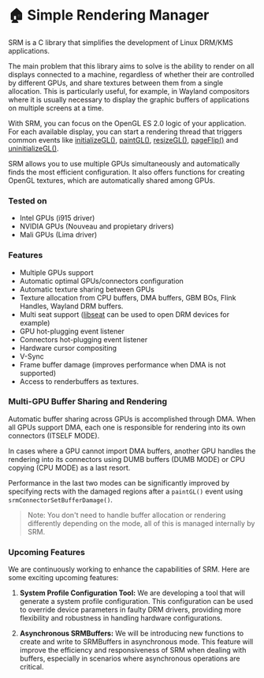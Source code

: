 # 🏠 Simple Rendering Manager

SRM is a C library that simplifies the development of Linux DRM/KMS applications.

The main problem that this library aims to solve is the ability to render on all displays connected to a machine, regardless of whether their are controlled by different GPUs, and share textures between them from a single allocation. This is particularly useful, for example, in Wayland compositors where it is usually necessary to display the graphic buffers of applications on multiple screens at a time.

With SRM, you can focus on the OpenGL ES 2.0 logic of your application. For each available display, you can start a rendering thread that triggers common events like [initializeGL()](struct_s_r_m_connector_interface.html), [paintGL()](struct_s_r_m_connector_interface.html), [resizeGL()](struct_s_r_m_connector_interface.html), [pageFlip()](struct_s_r_m_connector_interface.html) and [uninitializeGL()](struct_s_r_m_connector_interface.html).

SRM allows you to use multiple GPUs simultaneously and automatically finds the most efficient configuration. It also offers functions for creating OpenGL textures, which are automatically shared among GPUs.

### Tested on

* Intel GPUs (i915 driver)
* NVIDIA GPUs (Nouveau and propietary drivers)
* Mali GPUs (Lima driver)

### Features

* Multiple GPUs support
* Automatic optimal GPUs/connectors configuration
* Automatic texture sharing between GPUs
* Texture allocation from CPU buffers, DMA buffers, GBM BOs, Flink Handles, Wayland DRM buffers.
* Multi seat support ([libseat](https://github.com/kennylevinsen/seatd) can be used to open DRM devices for example)
* GPU hot-plugging event listener
* Connectors hot-plugging event listener
* Hardware cursor compositing
* V-Sync
* Frame buffer damage (improves performance when DMA is not supported)
* Access to renderbuffers as textures.

### Multi-GPU Buffer Sharing and Rendering

Automatic buffer sharing across GPUs is accomplished through DMA. When all GPUs support DMA, each one is responsible for rendering into its own connectors (ITSELF MODE).

In cases where a GPU cannot import DMA buffers, another GPU handles the rendering into its connectors using DUMB buffers (DUMB MODE) or CPU copying (CPU MODE) as a last resort.

Performance in the last two modes can be significantly improved by specifying rects with the damaged regions after a `paintGL()` event using `srmConnectorSetBufferDamage()`.

> Note: You don't need to handle buffer allocation or rendering differently depending on the mode, all of this is managed internally by SRM.

### Upcoming Features

We are continuously working to enhance the capabilities of SRM. Here are some exciting upcoming features:

1. **System Profile Configuration Tool:** We are developing a tool that will generate a system profile configuration. This configuration can be used to override device parameters in faulty DRM drivers, providing more flexibility and robustness in handling hardware configurations.

2. **Asynchronous SRMBuffers:** We will be introducing new functions to create and write to SRMBuffers in asynchronous mode. This feature will improve the efficiency and responsiveness of SRM when dealing with buffers, especially in scenarios where asynchronous operations are critical.
